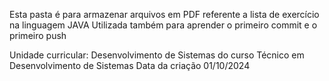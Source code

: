 Esta pasta é para armazenar arquivos em PDF referente a lista de exercício na linguagem JAVA
Utilizada também para aprender o primeiro commit e o primeiro push

Unidade curricular: Desenvolvimento de Sistemas do curso Técnico em Desenvolvimento de Sistemas
Data da criação 01/10/2024